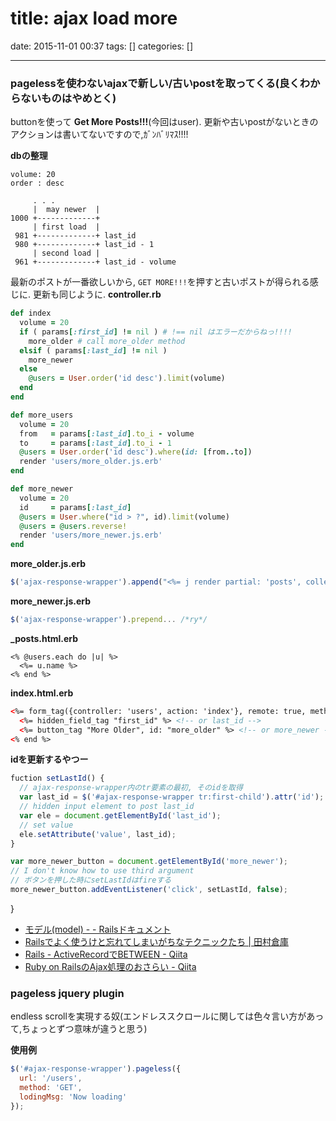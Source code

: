 title: ajax load more
==========
date: 2015-11-01 00:37
tags: []
categories: []
- - -

### pagelessを使わないajaxで新しい/古いpostを取ってくる(良くわからないものはやめとく)

buttonを使って __Get More Posts!!!__(今回はuser).
更新や古いpostがないときのアクションは書いてないですので,ｶﾞﾝﾊﾞﾘﾏｽ!!!!

__dbの整理__
```
volume: 20
order : desc

     . . .
     |  may newer  |
1000 +-------------+
     | first load  |
 981 +-------------+ last_id
 980 +-------------+ last_id - 1
     | second load |
 961 +-------------+ last_id - volume
```
最新のポストが一番欲しいから, `GET MORE!!!`を押すと古いポストが得られる感じに.
更新も同じように.
__controller.rb__
```ruby
def index
  volume = 20
  if ( params[:first_id] != nil ) # !== nil はエラーだからねっ!!!!
    more_older # call more_older method
  elsif ( params[:last_id] != nil )
    more_newer
  else
    @users = User.order('id desc').limit(volume)
  end
end

def more_users
  volume = 20
  from   = params[:last_id].to_i - volume
  to     = params[:last_id].to_i - 1
  @users = User.order('id desc').where(id: [from..to])
  render 'users/more_older.js.erb'
end

def more_newer
  volume = 20
  id     = params[:last_id]
  @users = User.where("id > ?", id).limit(volume)
  @users = @users.reverse!
  render 'users/more_newer.js.erb'
end
```    

__more_older.js.erb__
```javascript
$('ajax-response-wrapper').append("<%= j render partial: 'posts', collections: @users %>")
```

__more_newer.js.erb__
```javascript
$('ajax-response-wrapper').prepend... /*ry*/
```

__\_posts.html.erb__
```eruby
<% @users.each do |u| %>
  <%= u.name %>
<% end %>
```

__index.html.erb__
```html
<%= form_tag({controller: 'users', action: 'index'}, remote: true, method: "GET") do %>
  <%= hidden_field_tag "first_id" %> <!-- or last_id -->
  <%= button_tag "More Older", id: "more_older" %> <!-- or more_newer -->
<% end %>
```

__idを更新するやつー__
```javascript
fuction setLastId() {
  // ajax-response-wrapper内のtr要素の最初, そのidを取得
  var last_id = $('#ajax-response-wrapper tr:first-child').attr('id');
  // hidden input element to post last_id
  var ele = document.getElementById('last_id');
  // set value
  ele.setAttribute('value', last_id);
}

var more_newer_button = document.getElementById('more_newer');
// I don't know how to use third argument
// ボタンを押した時にsetLastIdはfireする
more_newer_button.addEventListener('click', setLastId, false);
```
}

- [モデル(model) - - Railsドキュメント](http://railsdoc.com/model#%E5%8F%96%E5%BE%97%E3%81%97%E3%81%9F%E5%80%A4%E3%82%92%E4%B8%A6%E3%81%B3%E6%9B%BF%E3%81%88(order/reorder))
- [Railsでよく使うけと忘れてしまいがちなテクニックたち | 田村倉庫](http://www.tamurasouko.com/?p=1909)
- [Rails - ActiveRecordでBETWEEN - Qiita](http://qiita.com/umanoda/items/b7e2eeee52712f289f6e)
- [Ruby on RailsのAjax処理のおさらい - Qiita](http://qiita.com/ka215/items/dfa602f1ccc652cf2888)


### pageless jquery plugin

endless scrollを実現する奴(エンドレススクロールに関しては色々言い方があって,ちょっとずつ意味が違うと思う)

__使用例__

```javascript
$('#ajax-response-wrapper').pageless({
  url: '/users',
  method: 'GET',
  lodingMsg: 'Now loading'
});
```
